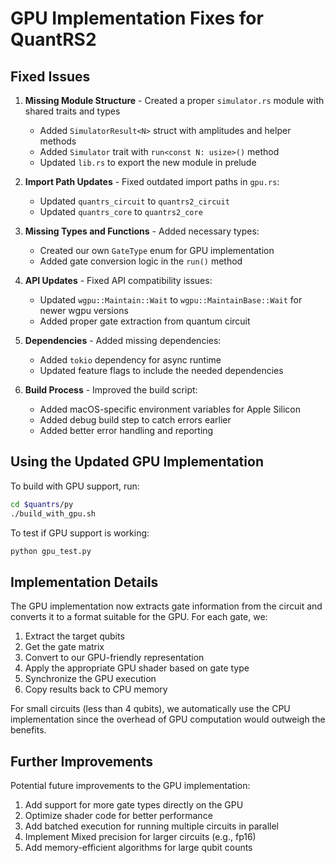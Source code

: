 # GPU Implementation Fixes for QuantRS2

## Fixed Issues

1. **Missing Module Structure** - Created a proper `simulator.rs` module with shared traits and types
   - Added `SimulatorResult<N>` struct with amplitudes and helper methods
   - Added `Simulator` trait with `run<const N: usize>()` method
   - Updated `lib.rs` to export the new module in prelude

2. **Import Path Updates** - Fixed outdated import paths in `gpu.rs`:
   - Updated `quantrs_circuit` to `quantrs2_circuit`
   - Updated `quantrs_core` to `quantrs2_core`

3. **Missing Types and Functions** - Added necessary types:
   - Created our own `GateType` enum for GPU implementation
   - Added gate conversion logic in the `run()` method

4. **API Updates** - Fixed API compatibility issues:
   - Updated `wgpu::Maintain::Wait` to `wgpu::MaintainBase::Wait` for newer wgpu versions
   - Added proper gate extraction from quantum circuit

5. **Dependencies** - Added missing dependencies:
   - Added `tokio` dependency for async runtime
   - Updated feature flags to include the needed dependencies

6. **Build Process** - Improved the build script:
   - Added macOS-specific environment variables for Apple Silicon
   - Added debug build step to catch errors earlier
   - Added better error handling and reporting

## Using the Updated GPU Implementation

To build with GPU support, run:

```bash
cd $quantrs/py
./build_with_gpu.sh
```

To test if GPU support is working:

```bash
python gpu_test.py
```

## Implementation Details

The GPU implementation now extracts gate information from the circuit and converts it to a format suitable for the GPU. For each gate, we:

1. Extract the target qubits
2. Get the gate matrix
3. Convert to our GPU-friendly representation
4. Apply the appropriate GPU shader based on gate type
5. Synchronize the GPU execution
6. Copy results back to CPU memory

For small circuits (less than 4 qubits), we automatically use the CPU implementation since the overhead of GPU computation would outweigh the benefits.

## Further Improvements

Potential future improvements to the GPU implementation:

1. Add support for more gate types directly on the GPU
2. Optimize shader code for better performance
3. Add batched execution for running multiple circuits in parallel
4. Implement Mixed precision for larger circuits (e.g., fp16)
5. Add memory-efficient algorithms for large qubit counts
